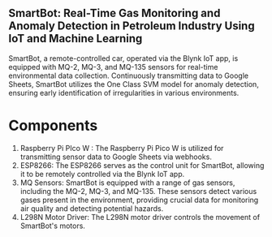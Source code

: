 ## SmartBot: Real-Time Gas Monitoring and Anomaly Detection in Petroleum Industry Using IoT and Machine Learning
SmartBot, a remote-controlled car, operated via the Blynk IoT app, is equipped with MQ-2, MQ-3, and MQ-135 sensors for real-time environmental data collection. Continuously transmitting data to Google Sheets, SmartBot utilizes the One Class SVM model for anomaly detection, ensuring early identification of irregularities in various environments. 

# Components
1. Raspberry Pi PIco W : The Raspberry Pi Pico W is utilized for transmitting sensor data to Google Sheets via webhooks.
2. ESP8266: The ESP8266 serves as the control unit for SmartBot, allowing it to be remotely controlled via the Blynk IoT app.
3. MQ Sensors: SmartBot is equipped with a range of gas sensors, including the MQ-2, MQ-3, and MQ-135. These sensors detect various gases present in the environment, providing crucial data for monitoring air quality and detecting potential hazards.
4. L298N Motor Driver: The L298N motor driver controls the movement of SmartBot's motors. 
